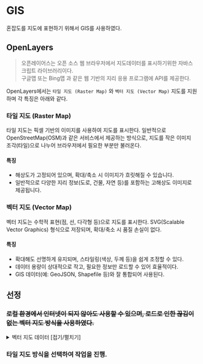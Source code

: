 # GIS

혼잡도를 지도에 표현하기 위해서 GIS를 사용하였다.

## OpenLayers

> 오픈레이어스는 오픈 소스 웹 브라우저에서 지도데이터를 표시하기위한 자바스크립트 라이브러리이다. <br/>
> 구글맵 또는 Bing맵 과 같은 웹 기반의 지리 응용 프로그램에 API를 제공한다.

OpenLayers에서는 `타일 지도 (Raster Map)` 와 `벡터 지도 (Vector Map)` 지도를 지원하며 각 특징은 아래와 같다.

### 타일 지도 (Raster Map)

타일 지도는 픽셀 기반의 이미지를 사용하여 지도를 표시한다. 일반적으로 OpenStreetMap(OSM)과 같은 서비스에서 제공하는 방식으로, 지도를 작은 이미지 조각(타일)으로 나누어 브라우저에서 필요한 부분만 불러온다.

#### 특징
 * 해상도가 고정되어 있으며, 확대/축소 시 이미지가 흐릿해질 수 있습니다.
 * 일반적으로 다양한 지리 정보(도로, 건물, 자연 등)를 포함하는 고해상도 이미지로 제공됩니다.

### 벡터 지도 (Vector Map)

벡터 지도는 수학적 표현(점, 선, 다각형 등)으로 지도를 표시한다. SVG(Scalable Vector Graphics) 형식으로 저장되며, 확대/축소 시 품질 손실이 없다.

#### 특징
 * 확대해도 선명하게 유지되며, 스타일링(색상, 두께 등)을 쉽게 조정할 수 있다.
 * 데이터 용량이 상대적으로 작고, 필요한 정보만 로드할 수 있어 효율적이다.
 * GIS 데이터(예: GeoJSON, Shapefile 등)와 잘 통합되어 사용된다.

## 선정

### ~~로컬 환경에서 인터넷이 되지 않아도 사용할 수 있으며, 로드로 인한 끊김이 없는 벡터 지도 방식을 사용하였다.~~

<details>
<summary>벡터 지도 데이터 [접기/펼치기]</summary>

## 벡터 지도 데이터

> 데이터 다운로드 : http://www.gisdeveloper.co.kr/?p=2332

![image](https://github.com/user-attachments/assets/04577d2c-5db3-4cc3-9298-3128235e2d1a)

해당 사이트에서 `Shapefile` 형식으로 데이터를 제공하고 있다.

이때 `Shapefile`란 `.dbf`, `.shp`, `.shx` 등으로 구성된 데이터 포맷을 의미한다.

하지만 OpenLayers에선 `Shapefile` 형식을 지원하지 않고 `GeoJSON` 형식만을 지원한다.

그렇기 때문에 먼저 `Shapefile` 형식으로 된 데이터를 `GeoJSON` 형식으로 변환해 줘야 한다.

## 컨버트

QGIS로 진행
</details>

### 타일 지도 방식을 선택하여 작업을 진행.
